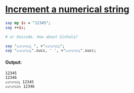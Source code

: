 [1]: https://rosettacode.org/wiki/Increment_a_numerical_string

# [Increment a numerical string][1]



```perl
say my $s = "12345";
say ++$s;

# or Unicode. How about Sinhala?

say "෧෨෩෪෫ ", +"෧෨෩෪෫";
say "෧෨෩෪෫".succ, ' ', +"෧෨෩෪෫".succ;
```

#### Output:
```
12345
12346
෧෨෩෪෫ 12345
෧෨෩෪෬ 12346
```
